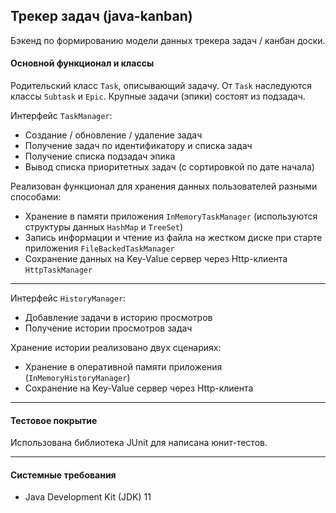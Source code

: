## Трекер задач (java-kanban)
Бэкенд по формированию модели данных трекера задач / канбан доски.

#### Основной функционал и классы

Родительский класс ```Task```, описывающий задачу. 
От ```Task``` наследуются классы ```Subtask``` и ```Epic```. 
Крупные задачи (эпики) состоят из подзадач. 

Интерфейс ```TaskManager```:
- Создание / обновление / удаление задач
- Получение задач по идентификатору и списка задач
- Получение списка подзадач эпика
- Вывод списка приоритетных задач (с сортировкой по дате начала)

Реализован функционал для хранения данных пользователей разными способами:
- Хранение в памяти приложения ```InMemoryTaskManager``` (используются структуры данных ```HashMap``` и ```TreeSet```)
- Запись информации и чтение из файла на жестком диске при старте приложения ```FileBackedTaskManager```
- Сохранение данных на Key-Value сервер через Http-клиента ```HttpTaskManager```
___

Интерфейс ```HistoryManager```:
- Добавление задачи в историю просмотров 
- Получение истории просмотров задач

Хранение истории реализовано двух сценариях:
- Хранение в оперативной памяти приложения (```InMemoryHistoryManager```)
- Сохранение на Key-Value сервер через Http-клиента
___

#### Тестовое покрытие
Использована библиотека JUnit для написана юнит-тестов. 
___
#### Системные требования
- Java Development Kit (JDK) 11